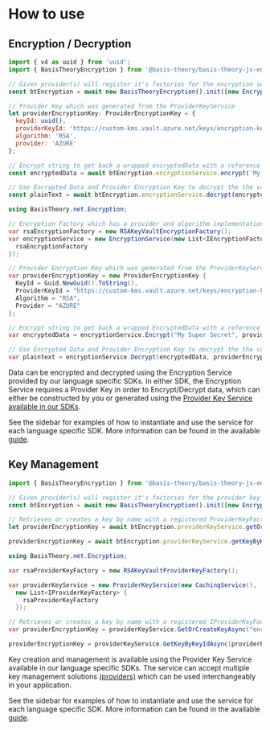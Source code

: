 # How to use
## Encryption / Decryption

```javascript
import { v4 as uuid } from 'uuid';
import { BasisTheoryEncryption } from '@basis-theory/basis-theory-js-encryption';

// Given provider(s) will register it's factories for the encryption service.
const btEncryption = await new BasisTheoryEncryption().init([new EncryptionProvider()]);

// Provider Key which was generated from the ProviderKeyService
let providerEncryptionKey: ProviderEncryptionKey = {
  keyId: uuid(),
  providerKeyId: 'https://custom-kms.vault.azure.net/keys/encryption-key/809b10a3cedb83e83bbaeb5e8c762fab',
  algorithm: 'RSA',
  provider: 'AZURE'
};

// Encrypt string to get back a wrapped encryptedData with a reference to the providerEncryptionKey
const encryptedData = await btEncryption.encryptionService.encrypt('My Super Secret', providerEncryptionKey);

// Use Encrypted Data and Provider Encryption Key to decrypt the the value and get back the original plainText
const plainText = await btEncryption.encryptionService.decrypt(encryptedData, providerEncryptionKey);
```

```csharp
using BasisTheory.net.Encryption;

// Encryption Factory which has a provider and algorithm implementation for the ProviderEncryptionKey
var rsaEncryptionFactory = new RSAKeyVaultEncryptionFactory();
var encryptionService = new EncryptionService(new List<IEncryptionFactory> { 
  rsaEncryptionFactory 
});

// Provider Encryption Key which was generated from the ProviderKeyService
var providerEncryptionKey = new ProviderEncryptionKey {
  KeyId = Guid.NewGuid().ToString(),
  ProviderKeyId = "https://custom-kms.vault.azure.net/keys/encryption-key/809b10a3cedb83e83bbaeb5e8c762fab",
  Algorithm = "RSA",
  Provider = "AZURE"
};

// Encrypt string to get back a wrapped EncryptedData with a reference to the ProvderEncryptionKey
var encryptedData = encryptionService.Encrypt("My Super Secret", providerEncryptionKey);

// Use Encrypted Data and Provider Encryption Key to decrypt the the value and get back the original plaintext
var plaintext = encryptionService.Decrypt(encryptedData, providerEncryptionKey);
```

Data can be encrypted and decrypted using the Encryption Service provided by our language specific SDKs. In either SDK, the Encryption Service requires a Provider Key in order to Encrypt/Decrypt data, which can either be constructed by you or generated using the [Provider Key Service available in our SDKs](/encryption#js-sdks).

See the sidebar for examples of how to instantiate and use the service for each language specific SDK.
More information can be found in the available [guide](https://developers.basistheory.com/guides/own-your-encryption-keys/#encrypt-your-data).

## Key Management

```javascript
import { BasisTheoryEncryption } from '@basis-theory/basis-theory-js-encryption';

// Given provider(s) will register it's factories for the provider key service
const btEncryption = await new BasisTheoryEncryption().init([new EncryptionProvider()]);

// Retrieves or creates a key by name with a registered ProviderKeyFactory for the provided provider and algorithm
let providerEncryptionKey = await btEncryption.providerKeyService.getOrCreateKey('encryption-key', 'AZURE', 'RSA');

providerEncryptionKey = await btEncryption.providerKeyService.getKeyByKeyId(providerEncryptionKey.keyId);
```

```csharp
using BasisTheory.net.Encryption;

var rsaProviderKeyFactory = new RSAKeyVaultProviderKeyFactory();

var providerKeyService = new ProviderKeyService(new CachingService(), 
  new List<IProviderKeyFactory> { 
    rsaProviderKeyFactory 
  });

// Retrieves or creates a key by name with a registered IProviderKeyFactory for the provided provider and algorithm
var providerEncryptionKey = providerKeyService.GetOrCreateKeyAsync("encryption-key", "AZURE", "RSA");

providerEncryptionKey = providerKeyService.GetKeyByKeyIdAsync(providerEncryptionKey.KeyId);
```

Key creation and management is available using the Provider Key Service available in our language specific SDKs. The service can accept multiple key management solutions [(providers)](/encryption#js-sdks) which can be used interchangeably in your application.

See the sidebar for examples of how to instantiate and use the service for each language specific SDK.
More information can be found in the available [guide](https://developers.basistheory.com/guides/own-your-encryption-keys/#set-up-your-encryption-key).
